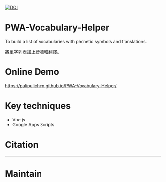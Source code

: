 [![DOI](https://zenodo.org/badge/803200441.svg)](https://zenodo.org/doi/10.5281/zenodo.11222774)

# PWA-Vocabulary-Helper

To build a list of vocabularies with phonetic symbols and translations.

將單字列表加上音標和翻譯。

# Online Demo

https://pulipulichen.github.io/PWA-Vocabulary-Helper/

# Key techniques

- Vue.js
- Google Apps Scripts

# Citation

---- 

# Maintain